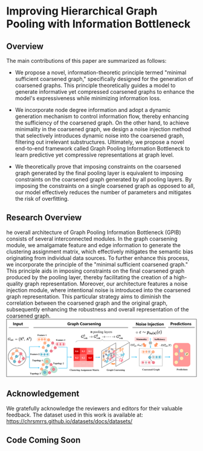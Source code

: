 # Improving Hierarchical Graph Pooling with Information Bottleneck 


## Overview
The main contributions of this paper are summarized as follows:

- We propose a novel, information-theoretic principle termed "minimal sufficient coarsened graph," specifically designed for the generation of coarsened graphs. This principle theoretically guides a model to generate informative yet compressed coarsened graphs to enhance the model's expressiveness while minimizing information loss.

- We incorporate node degree information and adopt a dynamic generation mechanism to control information flow, thereby enhancing the sufficiency of the coarsened graph. On the other hand, to achieve minimality in the coarsened graph, we design a noise injection method that selectively introduces dynamic noise into the coarsened graph, filtering out irrelevant substructures. Ultimately, we propose a novel end-to-end framework called Graph Pooling Information Bottleneck to learn predictive yet compressive representations at graph level. 

- We theoretically prove that imposing constraints on the coarsened graph generated by the final pooling layer is equivalent to imposing constraints on the coarsened graph generated by all pooling layers. By imposing the constraints on a single coarsened graph as opposed to all, our model effectively reduces the number of parameters and mitigates the risk of overfitting.
## Research Overview
he overall architecture of Graph Pooling Information Bottleneck (GPIB) consists of several interconnected modules. In the graph coarsening module, we amalgamate feature and edge information to generate the clustering assignment matrix, which effectively mitigates the semantic bias originating from individual data sources. To further enhance this process, we incorporate the principle of the "minimal sufficient coarsened graph." This principle aids in imposing constraints on the final coarsened graph produced by the pooling layer, thereby facilitating the creation of a high-quality graph representation. Moreover, our architecture features a noise injection module, where intentional noise is introduced into the coarsened graph representation. This particular strategy aims to diminish the correlation between the coarsened graph and the original graph, subsequently enhancing the robustness and overall representation of the coarsened graph.
![image](https://github.com/OliverNLP/GPIB/blob/master/assets/images/GPIB.png?raw=true)

## Acknowledgement

We gratefully acknowledge the reviewers and editors for their valuable feedback. The dataset used in this work is available at: https://chrsmrrs.github.io/datasets/docs/datasets/

## Code Coming Soon
